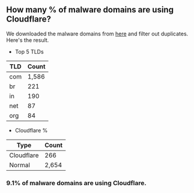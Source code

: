 ## How many % of malware domains are using Cloudflare?


We downloaded the malware domains from [here](https://urlhaus.abuse.ch) and filter out duplicates.
Here's the result.


[//]: # (start replacement)


- Top 5 TLDs

| TLD | Count |
| --- | --- |
| com | 1,586 |
| br | 221 |
| in | 190 |
| net | 87 |
| org | 84 |


- Cloudflare %

| Type | Count |
| --- | --- |
| Cloudflare | 266 |
| Normal | 2,654 |


### 9.1% of malware domains are using Cloudflare.